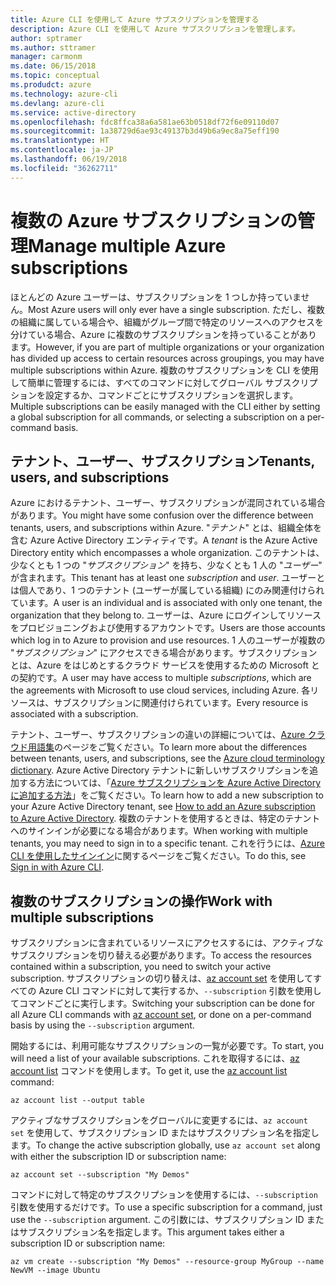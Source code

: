 ```yaml
---
title: Azure CLI を使用して Azure サブスクリプションを管理する
description: Azure CLI を使用して Azure サブスクリプションを管理します。
author: sptramer
ms.author: sttramer
manager: carmonm
ms.date: 06/15/2018
ms.topic: conceptual
ms.produdct: azure
ms.technology: azure-cli
ms.devlang: azure-cli
ms.service: active-directory
ms.openlocfilehash: fdc8ffca38a6a581ae63b0518df72f6e09110d07
ms.sourcegitcommit: 1a38729d6ae93c49137b3d49b6a9ec8a75eff190
ms.translationtype: HT
ms.contentlocale: ja-JP
ms.lasthandoff: 06/19/2018
ms.locfileid: "36262711"
---
```

# <a name="manage-multiple-azure-subscriptions"></a><span data-ttu-id="33469-103">複数の Azure サブスクリプションの管理</span><span class="sxs-lookup"><span data-stu-id="33469-103">Manage multiple Azure subscriptions</span></span>

<span data-ttu-id="33469-104">ほとんどの Azure ユーザーは、サブスクリプションを 1 つしか持っていません。</span><span class="sxs-lookup"><span data-stu-id="33469-104">Most Azure users will only ever have a single subscription.</span></span> <span data-ttu-id="33469-105">ただし、複数の組織に属している場合や、組織がグループ間で特定のリソースへのアクセスを分けている場合、Azure に複数のサブスクリプションを持っていることがあります。</span><span class="sxs-lookup"><span data-stu-id="33469-105">However, if you are part of multiple organizations or your organization has divided up access to certain resources across groupings, you may have multiple subscriptions within Azure.</span></span> <span data-ttu-id="33469-106">複数のサブスクリプションを CLI を使用して簡単に管理するには、すべてのコマンドに対してグローバル サブスクリプションを設定するか、コマンドごとにサブスクリプションを選択します。</span><span class="sxs-lookup"><span data-stu-id="33469-106">Multiple subscriptions can be easily managed with the CLI either by setting a global subscription for all commands, or selecting a subscription on a per-command basis.</span></span>

## <a name="tenants-users-and-subscriptions"></a><span data-ttu-id="33469-107">テナント、ユーザー、サブスクリプション</span><span class="sxs-lookup"><span data-stu-id="33469-107">Tenants, users, and subscriptions</span></span>

<span data-ttu-id="33469-108">Azure におけるテナント、ユーザー、サブスクリプションが混同されている場合があります。</span><span class="sxs-lookup"><span data-stu-id="33469-108">You might have some confusion over the difference between tenants, users, and subscriptions within Azure.</span></span> <span data-ttu-id="33469-109">"_テナント_" とは、組織全体を含む Azure Active Directory エンティティです。</span><span class="sxs-lookup"><span data-stu-id="33469-109">A _tenant_ is the Azure Active Directory entity which encompasses a whole organization.</span></span> <span data-ttu-id="33469-110">このテナントは、少なくとも 1 つの "_サブスクリプション_" を持ち、少なくとも 1 人の "_ユーザー_" が含まれます。</span><span class="sxs-lookup"><span data-stu-id="33469-110">This tenant has at least one _subscription_ and _user_.</span></span> <span data-ttu-id="33469-111">ユーザーとは個人であり、1 つのテナント (ユーザーが属している組織) にのみ関連付けられています。</span><span class="sxs-lookup"><span data-stu-id="33469-111">A user is an individual and is associated with only one tenant, the organization that they belong to.</span></span> <span data-ttu-id="33469-112">ユーザーは、Azure にログインしてリソースをプロビジョニングおよび使用するアカウントです。</span><span class="sxs-lookup"><span data-stu-id="33469-112">Users are those accounts which log in to Azure to provision and use resources.</span></span>
<span data-ttu-id="33469-113">1 人のユーザーが複数の "_サブスクリプション_" にアクセスできる場合があります。サブスクリプションとは、Azure をはじめとするクラウド サービスを使用するための Microsoft との契約です。</span><span class="sxs-lookup"><span data-stu-id="33469-113">A user may have access to multiple _subscriptions_, which are the agreements with Microsoft to use cloud services, including Azure.</span></span> <span data-ttu-id="33469-114">各リソースは、サブスクリプションに関連付けられています。</span><span class="sxs-lookup"><span data-stu-id="33469-114">Every resource is associated with a subscription.</span></span>

<span data-ttu-id="33469-115">テナント、ユーザー、サブスクリプションの違いの詳細については、[Azure クラウド用語集](/azure/azure-glossary-cloud-terminology)のページをご覧ください。</span><span class="sxs-lookup"><span data-stu-id="33469-115">To learn more about the differences between tenants, users, and subscriptions, see the [Azure cloud terminology dictionary](/azure/azure-glossary-cloud-terminology).</span></span>  <span data-ttu-id="33469-116">Azure Active Directory テナントに新しいサブスクリプションを追加する方法については、「[Azure サブスクリプションを Azure Active Directory に追加する方法](/azure/active-directory/active-directory-how-subscriptions-associated-directory)」をご覧ください。</span><span class="sxs-lookup"><span data-stu-id="33469-116">To learn how to add a new subscription to your Azure Active Directory tenant, see [How to add an Azure subscription to Azure Active Directory](/azure/active-directory/active-directory-how-subscriptions-associated-directory).</span></span>
<span data-ttu-id="33469-117">複数のテナントを使用するときは、特定のテナントへのサインインが必要になる場合があります。</span><span class="sxs-lookup"><span data-stu-id="33469-117">When working with multiple tenants, you may need to sign in to a specific tenant.</span></span> <span data-ttu-id="33469-118">これを行うには、[Azure CLI を使用したサインイン](/cli/azure/authenticate-azure-cli)に関するページをご覧ください。</span><span class="sxs-lookup"><span data-stu-id="33469-118">To do this, see [Sign in with Azure CLI](/cli/azure/authenticate-azure-cli).</span></span>

## <a name="work-with-multiple-subscriptions"></a><span data-ttu-id="33469-119">複数のサブスクリプションの操作</span><span class="sxs-lookup"><span data-stu-id="33469-119">Work with multiple subscriptions</span></span>

<span data-ttu-id="33469-120">サブスクリプションに含まれているリソースにアクセスするには、アクティブなサブスクリプションを切り替える必要があります。</span><span class="sxs-lookup"><span data-stu-id="33469-120">To access the resources contained within a subscription, you need to switch your active subscription.</span></span> <span data-ttu-id="33469-121">サブスクリプションの切り替えは、[az account set](/cli/azure/account#az-account-set) を使用してすべての Azure CLI コマンドに対して実行するか、`--subscription` 引数を使用してコマンドごとに実行します。</span><span class="sxs-lookup"><span data-stu-id="33469-121">Switching your subscription can be done for all Azure CLI commands with [az account set](/cli/azure/account#az-account-set), or done on a per-command basis by using the `--subscription` argument.</span></span>

<span data-ttu-id="33469-122">開始するには、利用可能なサブスクリプションの一覧が必要です。</span><span class="sxs-lookup"><span data-stu-id="33469-122">To start, you will need a list of your available subscriptions.</span></span> <span data-ttu-id="33469-123">これを取得するには、[az account list](/cli/azure/account#az-account-list) コマンドを使用します。</span><span class="sxs-lookup"><span data-stu-id="33469-123">To get it, use the [az account list](/cli/azure/account#az-account-list) command:</span></span>

```azurecli-interactive
az account list --output table
```

<span data-ttu-id="33469-124">アクティブなサブスクリプションをグローバルに変更するには、`az account set` を使用して、サブスクリプション ID またはサブスクリプション名を指定します。</span><span class="sxs-lookup"><span data-stu-id="33469-124">To change the active subscription globally, use `az account set` along with either the subscription ID or subscription name:</span></span>

```azurecli-interactive
az account set --subscription "My Demos"
```

<span data-ttu-id="33469-125">コマンドに対して特定のサブスクリプションを使用するには、`--subscription` 引数を使用するだけです。</span><span class="sxs-lookup"><span data-stu-id="33469-125">To use a specific subscription for a command, just use the `--subscription` argument.</span></span> <span data-ttu-id="33469-126">この引数には、サブスクリプション ID またはサブスクリプション名を指定します。</span><span class="sxs-lookup"><span data-stu-id="33469-126">This argument takes either a subscription ID or subscription name:</span></span>

```azurecli-interactive
az vm create --subscription "My Demos" --resource-group MyGroup --name NewVM --image Ubuntu
```
